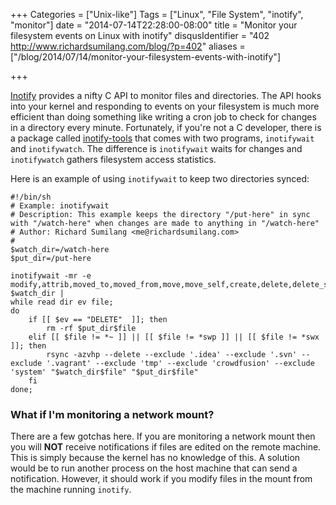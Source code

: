 +++
Categories = ["Unix-like"]
Tags = ["Linux", "File System", "inotify", "monitor"]
date = "2014-07-14T22:28:00-08:00"
title = "Monitor your filesystem events on Linux with inotify"
disqusIdentifier = "402 http://www.richardsumilang.com/blog/?p=402"
aliases = ["/blog/2014/07/14/monitor-your-filesystem-events-with-inotify"]

+++

[1]: http://man7.org/linux/man-pages/man7/inotify.7.html "inotify man page"
[2]: https://github.com/rvoicilas/inotify-tools/wiki "inotify tools"

[Inotify][1] provides a nifty C API to monitor files and directories. The API
hooks into your kernel and responding to events on your filesystem is much more
efficient than doing something like writing a cron job to check for changes in a
directory every minute. Fortunately, if you're not a C developer, there is a
package called [inotify-tools][2] that comes with two programs, `inotifywait`
and `inotifywatch`. The difference is `inotifywait` waits for changes and
`inotifywatch` gathers filesystem access statistics.

<!--more-->

Here is an example of using `inotifywait` to keep two directories synced:

<pre><code class="language-bash" title="Example using inotifywait" >#!/bin/sh
# Example: inotifywait
# Description: This example keeps the directory "/put-here" in sync with "/watch-here" when changes are made to anything in "/watch-here"
# Author: Richard Sumilang &lt;me@richardsumilang.com&gt;
#
$watch_dir=/watch-here
$put_dir=/put-here

inotifywait -mr -e modify,attrib,moved_to,moved_from,move,move_self,create,delete,delete_self $watch_dir |
while read dir ev file;
do
	if [[ $ev == "DELETE"  ]]; then
		rm -rf $put_dir$file
	elif [[ $file != *~ ]] || [[ $file != *swp ]] || [[ $file != *swx ]]; then
		rsync -azvhp --delete --exclude '.idea' --exclude '.svn' --exclude '.vagrant' --exclude 'tmp' --exclude 'crowdfusion' --exclude 'system' "$watch_dir$file" "$put_dir$file"
	fi
done;</code></pre>

### What if I'm monitoring a network mount?

There are a few gotchas here. If you are monitoring a network mount then you
will **NOT** receive notifications if files are edited on the remote machine.
This is simply because the kernel has no knowledge of this. A solution would be
to run another process on the host machine that can send a notification.
However, it should work if you modify files in the mount from the machine
running `inotify`.
